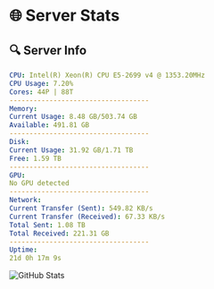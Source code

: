 # 🌐 Server Stats
## 🔍 Server Info
```yaml
CPU: Intel(R) Xeon(R) CPU E5-2699 v4 @ 1353.20MHz
CPU Usage: 7.20%
Cores: 44P | 88T
-----------------------------------
Memory:
Current Usage: 8.48 GB/503.74 GB
Available: 491.81 GB
-----------------------------------
Disk:
Current Usage: 31.92 GB/1.71 TB
Free: 1.59 TB
-----------------------------------
GPU:
No GPU detected
-----------------------------------
Network:
Current Transfer (Sent): 549.82 KB/s
Current Transfer (Received): 67.33 KB/s
Total Sent: 1.08 TB
Total Received: 221.31 GB
-----------------------------------
Uptime:
21d 0h 17m 9s
```
![GitHub Stats](https://img.shields.io/badge/Updated-2025-05-10_17:25:57-blue)